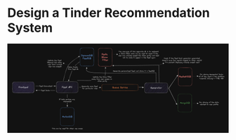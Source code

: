 # Design a Tinder Recommendation System

![Tinder Recommendation System](../../Images/Tinder%20Recommendation%20System/tinder-recommendation-system.png)
